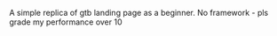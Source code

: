 A simple replica of gtb landing page as a beginner. No framework - pls grade my performance over 10
